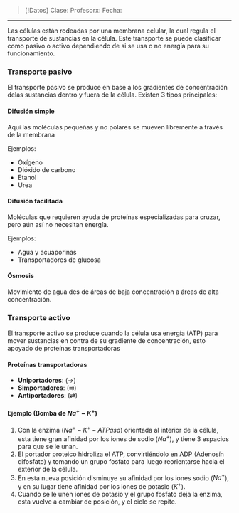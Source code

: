 >[!Datos]
>Clase:
>Profesorx: 
>Fecha: 

---
Las células están rodeadas por una membrana celular, la cual regula el transporte de sustancias en la célula.
Este transporte se puede clasificar como pasivo o activo dependiendo de si se usa o no energía para su funcionamiento.
### Transporte pasivo
El transporte pasivo se produce en base a los gradientes de concentración delas sustancias dentro y fuera de la célula.
Existen 3 tipos principales:
#### Difusión simple
Aquí las moléculas pequeñas y no polares se mueven libremente a través de la membrana

Ejemplos:
- Oxígeno
- Dióxido de carbono
- Etanol
- Urea
#### Difusión facilitada
Moléculas que requieren ayuda de proteínas especializadas para cruzar, pero aún así no necesitan energía.

Ejemplos:
- Agua y acuaporinas
- Transportadores de glucosa
#### Ósmosis
Movimiento de agua des de áreas de baja concentración a áreas de alta concentración.
### Transporte activo
El transporte activo se produce cuando la célula usa energía (ATP) para mover sustancias en contra de su gradiente de concentración, esto apoyado de proteínas transportadoras
#### Proteínas transportadoras
- **Uniportadores**: ($\rightarrow$)
- **Simportadores**: (⇉)
- **Antiportadores**: (⇄)
#### Ejemplo (Bomba de $Na^+-K^+$)
1. Con la enzima ($Na^+-K^+-ATPasa$) orientada al interior de la célula, esta tiene gran afinidad por los iones de sodio ($Na^+$), y tiene 3 espacios para que se le unan.
2. El portador proteico hidroliza el ATP, convirtiéndolo en ADP (Adenosín difosfato) y tomando un grupo fosfato para luego reorientarse hacia el exterior de la célula.
3. En esta nueva posición disminuye su afinidad por los iones sodio ($Na^+$), y en su lugar tiene afinidad por los iones de potasio ($K^+$).
4. Cuando se le unen iones de potasio y el grupo fosfato deja la enzima, esta vuelve a cambiar de posición, y el ciclo se repite.